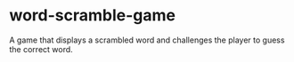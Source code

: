 # word-scramble-game
 A game that displays a scrambled word and challenges the player to guess the correct word.
